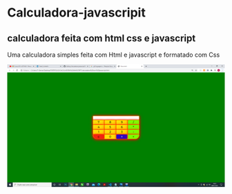 # Calculadora-javascripit
## calculadora feita com html css e javascript

Uma calculadora simples feita com Html e javascript e formatado com Css  

![imagem calculadora js](https://github.com/evandroid95/Calculadora-javascript/blob/trabalhos/Captura%20de%20Tela%20(287).png)
